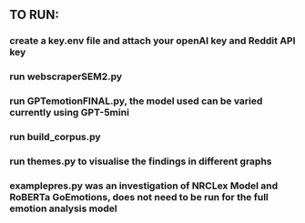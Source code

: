 ## TO RUN:

### create a key.env file and attach your openAI key and Reddit API key

### run webscraperSEM2.py

### run GPTemotionFINAL.py, the model used can be varied currently using GPT-5mini

### run build_corpus.py 

### run themes.py to visualise the findings in different graphs

### examplepres.py was an investigation of NRCLex Model and RoBERTa GoEmotions, does not need to be run for the full emotion analysis model
